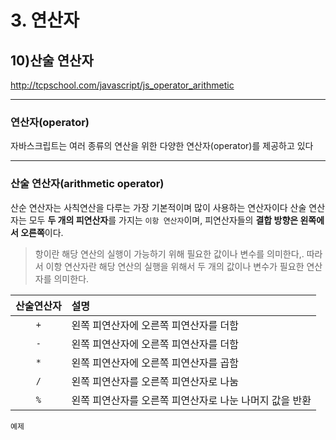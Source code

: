 # 3. 연산자

## 10)산술 연산자

http://tcpschool.com/javascript/js_operator_arithmetic

---

### 연산자(operator)

자바스크립트는 여러 종류의 연산을 위한 다양한 연산자(operator)를 제공하고 있다

---

### 산술 연산자(arithmetic operator)

산순 연산자는 사칙연산을 다루는 가장 기본적이며 많이 사용하는 연산자이다
산술 연산자는 모두 **두 개의 피연산자**를 가지는 `이항 연산자`이며, 피연산자들의 **결합 방향은 왼쪽에서 오른쪽**이다.

> 항이란 해당 연산의 실행이 가능하기 위해 필요한 값이나 변수를 의미한다,.
> 따라서 이항 연산자란 해당 연산의 실행을 위해서 두 개의 값이나 변수가 필요한 연산자를 의미한다.

| 산술연산자 | 설명                                                    |
| :--------: | :------------------------------------------------------ |
|    `+`     | 왼쪽 피연산자에 오른쪽 피연산자를 더함                  |
|    `-`     | 왼쪽 피연산자에 오른쪽 피연산자를 더함                  |
|    `*`     | 왼쪽 피연산자에 오른쪽 피연산자를 곱함                  |
|    `/`     | 왼쪽 피연산자를 오른쪽 피연산자로 나눔                  |
|    `%`     | 왼쪽 피연산자를 오른쪽 피연산자로 나눈 나머지 값을 반환 |

```
예제



```
